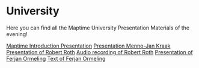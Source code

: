# University
Here you can find all the Maptime University Presentation Materials of the evening! 

[Maptime Introduction Presentation](maptime-ams.github.com/University)
[Presentation Menno-Jan Kraak]()
[Presentation of Robert Roth]()
[Audio recording of Robert Roth]()
[Presentation of Ferjan Ormeling]()
[Text of Ferjan Ormeling]()


